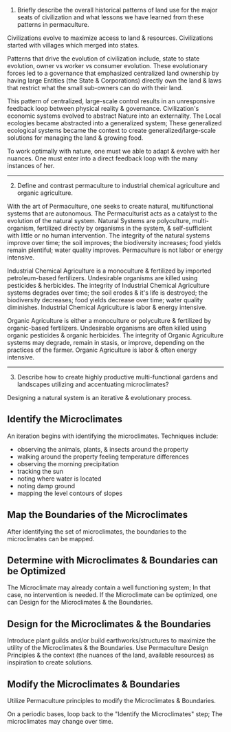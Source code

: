 1. Briefly describe the overall historical patterns of land use for the major seats of civilization and what lessons we have learned from these patterns in permaculture.

Civilizations evolve to maximize access to land & resources. Civilizations started with villages which merged into states.

Patterns that drive the evolution of civilization include, state to state evolution, owner vs worker vs consumer evolution. These evolutionary forces led to a governance that emphasized centralized land ownership by having large Entities (the State & Corporations) directly own the land & laws that restrict what the small sub-owners can do with their land.

This pattern of centralized, large-scale control results in an unresponsive feedback loop between physical reality & governance. Civilization's economic systems evolved to abstract Nature into an externality. The Local ecologies became abstracted into a generalized system; These generalized ecological systems became the context to create generalized/large-scale solutions for managing the land & growing food.

To work optimally with nature, one must we able to adapt & evolve with her nuances. One must enter into a direct feedback loop with the many instances of her.

---

2. Define and contrast permaculture to industrial chemical agriculture and organic agriculture.

With the art of Permaculture, one seeks to create natural, multifunctional systems that are autonomous. The Permaculturist acts as a catalyst to the evolution of the natural system. Natural Systems are polyculture, multi-organism, fertilized directly by organisms in the system, & self-sufficient with little or no human intervention. The integrity of the natural systems improve over time; the soil improves; the biodiversity increases; food yields remain plentiful; water quality improves. Permaculture is not labor or energy intensive.

Industrial Chemical Agriculture is a monoculture & fertilized by imported petroleum-based fertilizers. Undesirable organisms are killed using pesticides & herbicides. The integrity of Industrial Chemical Agriculture systems degrades over time; the soil erodes & it's life is destroyed; the biodiversity decreases; food yields decrease over time; water quality diminishes. Industrial Chemical Agriculture is labor & energy intensive.

Organic Agriculture is either a monoculture or polyculture & fertilized by organic-based fertilizers. Undesirable organisms are often killed using organic pesticides & organic herbicides. The integrity of Organic Agriculture systems may degrade, remain in stasis, or improve, depending on the practices of the farmer. Organic Agriculture is labor & often energy intensive.

---

3. Describe how to create highly productive multi-functional gardens and landscapes utilizing and accentuating microclimates?

Designing a natural system is an iterative & evolutionary process.

## Identify the Microclimates

An iteration begins with identifying the microclimates. Techniques include:

* observing the animals, plants, & insects around the property
* walking around the property feeling temperature differences
* observing the morning precipitation
* tracking the sun
* noting where water is located
* noting damp ground
* mapping the level contours of slopes

## Map the Boundaries of the Microclimates

After identifying the set of microclimates, the boundaries to the microclimates can be mapped.

## Determine with Microclimates & Boundaries can be Optimized

The Microclimate may already contain a well functioning system; In that case, no intervention is needed. If the Microclimate can be optimized, one can Design for the Microclimates & the Boundaries.

## Design for the Microclimates & the Boundaries

Introduce plant guilds and/or build earthworks/structures to maximize the utility of the Microclimates & the Boundaries. Use Permaculture Design Principles & the context (the nuances of the land, available resources) as inspiration to create solutions.

## Modify the Microclimates & Boundaries

Utilize Permaculture principles to modify the Microclimates & Boundaries.

On a periodic bases, loop back to the "Identify the Microclimates" step; The microclimates may change over time.
